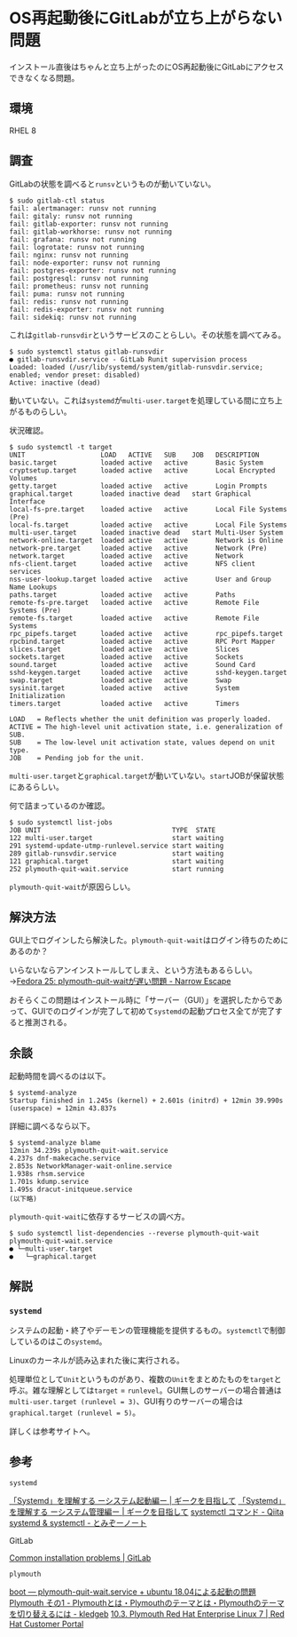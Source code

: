 # OS再起動後にGitLabが立ち上がらない問題

インストール直後はちゃんと立ち上がったのにOS再起動後にGitLabにアクセスできなくなる問題。

## 環境

RHEL 8

## 調査

GitLabの状態を調べると`runsv`というものが動いていない。

~~~shell
$ sudo gitlab-ctl status
fail: alertmanager: runsv not running
fail: gitaly: runsv not running
fail: gitlab-exporter: runsv not running
fail: gitlab-workhorse: runsv not running
fail: grafana: runsv not running
fail: logrotate: runsv not running
fail: nginx: runsv not running
fail: node-exporter: runsv not running
fail: postgres-exporter: runsv not running
fail: postgresql: runsv not running
fail: prometheus: runsv not running
fail: puma: runsv not running
fail: redis: runsv not running
fail: redis-exporter: runsv not running
fail: sidekiq: runsv not running
~~~

これは`gitlab-runsvdir`というサービスのことらしい。その状態を調べてみる。

~~~shell
$ sudo systemctl status gitlab-runsvdir
● gitlab-runsvdir.service - GitLab Runit supervision process
Loaded: loaded (/usr/lib/systemd/system/gitlab-runsvdir.service; enabled; vendor preset: disabled)
Active: inactive (dead)
~~~

動いていない。これは`systemd`が`multi-user.target`を処理している間に立ち上がるものらしい。

状況確認。

~~~shell
$ sudo systemctl -t target
UNIT                   LOAD   ACTIVE   SUB    JOB   DESCRIPTION                
basic.target           loaded active   active       Basic System               
cryptsetup.target      loaded active   active       Local Encrypted Volumes    
getty.target           loaded active   active       Login Prompts              
graphical.target       loaded inactive dead   start Graphical Interface        
local-fs-pre.target    loaded active   active       Local File Systems (Pre)   
local-fs.target        loaded active   active       Local File Systems         
multi-user.target      loaded inactive dead   start Multi-User System          
network-online.target  loaded active   active       Network is Online          
network-pre.target     loaded active   active       Network (Pre)              
network.target         loaded active   active       Network                    
nfs-client.target      loaded active   active       NFS client services        
nss-user-lookup.target loaded active   active       User and Group Name Lookups
paths.target           loaded active   active       Paths                      
remote-fs-pre.target   loaded active   active       Remote File Systems (Pre)  
remote-fs.target       loaded active   active       Remote File Systems        
rpc_pipefs.target      loaded active   active       rpc_pipefs.target          
rpcbind.target         loaded active   active       RPC Port Mapper            
slices.target          loaded active   active       Slices                     
sockets.target         loaded active   active       Sockets                    
sound.target           loaded active   active       Sound Card                 
sshd-keygen.target     loaded active   active       sshd-keygen.target         
swap.target            loaded active   active       Swap                       
sysinit.target         loaded active   active       System Initialization      
timers.target          loaded active   active       Timers                     

LOAD   = Reflects whether the unit definition was properly loaded.
ACTIVE = The high-level unit activation state, i.e. generalization of SUB.
SUB    = The low-level unit activation state, values depend on unit type.
JOB    = Pending job for the unit.
~~~

`multi-user.target`と`graphical.target`が動いていない。`start`JOBが保留状態にあるらしい。

何で詰まっているのか確認。

~~~shell
$ sudo systemctl list-jobs
JOB UNIT                                 TYPE  STATE  
122 multi-user.target                    start waiting
291 systemd-update-utmp-runlevel.service start waiting
289 gitlab-runsvdir.service              start waiting
121 graphical.target                     start waiting
252 plymouth-quit-wait.service           start running
~~~

`plymouth-quit-wait`が原因らしい。

## 解決方法

GUI上でログインしたら解決した。`plymouth-quit-wait`はログイン待ちのためにあるのか？

いらないならアンインストールしてしまえ、という方法もあるらしい。→[Fedora 25: plymouth-quit-waitが遅い問題 - Narrow Escape](https://www.hiroom2.com/2016/12/21/fedora-25-plymouth-quit-wait%E3%81%8C%E9%81%85%E3%81%84%E5%95%8F%E9%A1%8C/)

おそらくこの問題はインストール時に「サーバー（GUI）」を選択したからであって、GUIでのログインが完了して初めて`systemd`の起動プロセス全てが完了すると推測される。

## 余談

起動時間を調べるのは以下。

~~~shell
$ systemd-analyze
Startup finished in 1.245s (kernel) + 2.601s (initrd) + 12min 39.990s (userspace) = 12min 43.837s
~~~

詳細に調べるなら以下。

~~~shell
$ systemd-analyze blame
12min 34.239s plymouth-quit-wait.service
4.237s dnf-makecache.service
2.853s NetworkManager-wait-online.service
1.938s rhsm.service
1.701s kdump.service
1.495s dracut-initqueue.service
(以下略)
~~~

`plymouth-quit-wait`に依存するサービスの調べ方。

~~~shell
$ sudo systemctl list-dependencies --reverse plymouth-quit-wait
plymouth-quit-wait.service
● └─multi-user.target
●   └─graphical.target
~~~

## 解説

### `systemd`

システムの起動・終了やデーモンの管理機能を提供するもの。`systemctl`で制御しているのはこの`systemd`。

Linuxのカーネルが読み込まれた後に実行される。

処理単位として`Unit`というものがあり、複数の`Unit`をまとめたものを`target`と呼ぶ。雑な理解としては`target` = `runlevel`。GUI無しのサーバーの場合普通は`multi-user.target (runlevel = 3)`、GUI有りのサーバーの場合は`graphical.target (runlevel = 5)`。

詳しくは参考サイトへ。

## 参考

`systemd`

[「Systemd」を理解する ーシステム起動編ー | ギークを目指して](http://equj65.net/tech/systemd-boot/)
[「Systemd」を理解する ーシステム管理編ー | ギークを目指して](http://equj65.net/tech/systemd-manage/)
[systemctl コマンド - Qiita](https://qiita.com/sinsengumi/items/24d726ec6c761fc75cc9)
[systemd & systemctl - とみぞーノート](https://wiki.bit-hive.com/tomizoo/pg/systemd%20%26%20systemctl)

GitLab

[Common installation problems | GitLab](https://docs.gitlab.com/omnibus/common_installation_problems/#gitlab-runsvdir-not-starting)

`plymouth`

[boot — plymouth-quit-wait.service + ubuntu 18.04による起動の問題](https://www.it-swarm-ja.com/ja/boot/plymouthquitwaitservice-ubuntu-1804%E3%81%AB%E3%82%88%E3%82%8B%E8%B5%B7%E5%8B%95%E3%81%AE%E5%95%8F%E9%A1%8C/998391215/)
[Plymouth その1 - Plymouthとは・Plymouthのテーマとは・Plymouthのテーマを切り替えるには - kledgeb](https://kledgeb.blogspot.com/2016/01/plymouth-1-plymouthplymouthplymouth.html)
[10.3. Plymouth Red Hat Enterprise Linux 7 | Red Hat Customer Portal](https://access.redhat.com/documentation/ja-jp/red_hat_enterprise_linux/7/html/desktop_migration_and_administration_guide/plymouth)

